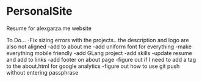 # PersonalSite
Resume for alexgarza.me website

To Do...
-Fix sizing errors with the projects.. the description and logo are also not aligned 
-add to about me
-add uniform font for everything
-make everything mobile friendly
-add GLang project
-add skills
-update resume and add to links
-add footer on about page
-figure out if I need to add a tag to the about.html for google analytics
-figure out how to use git push without entering passphrase